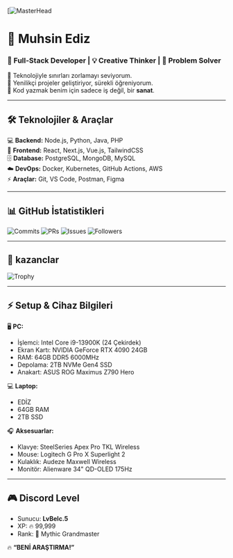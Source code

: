[![MasterHead](https://blogger.googleusercontent.com/img/b/R29vZ2xl/AVvXsEh4rVIlBWMm1X1V4VzDOjWKS8mDLw6xxlg5YETHrZnxkEX8ngnmX8AMhmTTCuwJmW_7GnqXtVI1ShKky9UsTUM1GaLZktW49f6DLIKN4Z3UbanvgKrob_MEN2mE3F5CvdUrtZZQd1tWmVI/s1600/DJ_Kedi_02_Muzikliste.gif)

# 🌟 Muhsin Ediz  

### 🚀 Full-Stack Developer | 💡 Creative Thinker | 🎯 Problem Solver  

🔹 Teknolojiyle sınırları zorlamayı seviyorum.  
🔹 Yenilikçi projeler geliştiriyor, sürekli öğreniyorum.  
🔹 Kod yazmak benim için sadece iş değil, bir **sanat**.  

---

## 🛠️ Teknolojiler & Araçlar  

💻 **Backend:** Node.js, Python, Java, PHP  
🎨 **Frontend:** React, Next.js, Vue.js, TailwindCSS  
🗄️ **Database:** PostgreSQL, MongoDB, MySQL  
☁️ **DevOps:** Docker, Kubernetes, GitHub Actions, AWS  
⚡ **Araçlar:** Git, VS Code, Postman, Figma  

---

## 📊 GitHub İstatistikleri  
![Commits](https://img.shields.io/badge/Commits-12.345-brightgreen?style=for-the-badge)
![PRs](https://img.shields.io/badge/PRs-1.234-blue?style=for-the-badge)
![Issues](https://img.shields.io/badge/Issues-567-orange?style=for-the-badge)
![Followers](https://img.shields.io/badge/Followers-9.876-purple?style=for-the-badge)

---

## 🚀 kazanclar

 ![Trophy](https://camo.githubusercontent.com/3e8683c8b94c82eac14665d110e77b1cfc30b3da97ebec221a77d39c5b001603/68747470733a2f2f6769746875622d70726f66696c652d74726f7068792e76657263656c2e6170702f3f757365726e616d653d72796f2d6d6126636f6c756d6e3d382672616e6b3d5353532c53532c532c4141412c41412c412c422c43)

---

## ⚡ Setup & Cihaz Bilgileri  

🖥️ **PC:**  
- İşlemci: Intel Core i9-13900K (24 Çekirdek)  
- Ekran Kartı: NVIDIA GeForce RTX 4090 24GB  
- RAM: 64GB DDR5 6000MHz  
- Depolama: 2TB NVMe Gen4 SSD  
- Anakart: ASUS ROG Maximus Z790 Hero  

💻 **Laptop:**  
- EDİZ
- 64GB RAM  
- 2TB SSD  

🎧 **Aksesuarlar:**  
- Klavye: SteelSeries Apex Pro TKL Wireless  
- Mouse: Logitech G Pro X Superlight 2  
- Kulaklık: Audeze Maxwell Wireless  
- Monitör: Alienware 34" QD-OLED 175Hz  

---

## 🎮 Discord Level  
- Sunucu: **LvBelc.5**  
- XP: 🔥 99,999  
- Rank: 🌟 Mythic Grandmaster  


🔥 **“BENİ ARAŞTIRMA!”**  
